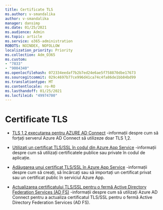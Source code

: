 ```yaml
---
title: Certificate TLS
ms.author: v-smandalika
author: v-smandalika
manager: dansimp
ms.date: 01/25/2021
ms.audience: Admin
ms.topic: article
ms.service: o365-administration
ROBOTS: NOINDEX, NOFOLLOW
localization_priority: Priority
ms.collection: Adm_O365
ms.custom:
- "7833"
- "9004340"
ms.openlocfilehash: 072334eedaf7b2b7ed24e6ae5f758870dbe17673
ms.sourcegitcommit: 029c4697b77ce996d41ca74c4fa86de1bb84bd99
ms.translationtype: MT
ms.contentlocale: ro-RO
ms.lasthandoff: 01/25/2021
ms.locfileid: "49974700"
---
```

# <a name="tls-certificates"></a>Certificate TLS

- [TLS 1,2 executarea pentru AZURE AD Connect](https://docs.microsoft.com/azure/active-directory/hybrid/reference-connect-tls-enforcement)  -informații despre cum să forțați serverul Azure AD Connect să utilizeze doar TLS 1,2.

- [Utilizați un certificat TLS/SSL în codul din Azure App Service](https://docs.microsoft.com/azure/app-service/configure-ssl-certificate-in-code)  -informații despre cum să utilizați certificatele publice sau private în codul de aplicație.

- [Adăugarea unui certificat TLS/SSL în Azure App Service](https://docs.microsoft.com/azure/app-service/configure-ssl-certificate)  -informații despre cum să creați, să încărcați sau să importați un certificat privat sau un certificat public în serviciul Azure App.

- [Actualizarea certificatului TLS/SSL pentru o fermă Active Directory Federation Services (AD FS)](https://docs.microsoft.com/azure/active-directory/hybrid/how-to-connect-fed-ssl-update)  -informații despre cum să utilizați Azure AD Connect pentru a actualiza certificatul TLS/SSL pentru o fermă Active Directory Federation Services (AD FS).

